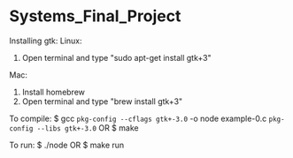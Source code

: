 # Systems_Final_Project

Installing gtk:
Linux:
1. Open terminal and type "sudo apt-get install gtk+3"

Mac:
1. Install homebrew
2. Open terminal and type "brew install gtk+3"

To compile:
$ gcc `pkg-config --cflags gtk+-3.0` -o node example-0.c `pkg-config --libs gtk+-3.0`
OR
$ make

To run:
$ ./node
OR
$ make run
